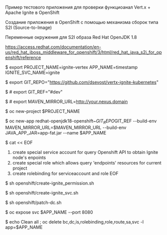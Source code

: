 Пример тестового приложения для проверки функциоанал Vert.x + Apache Ignite в OpenShift 

Создание приложения в OpenShift с помощью механизма сборок типа S2I (Source-to-Image) 

Переменные окружения для S2I образа Red Hat OpenJDK 1.8 

https://access.redhat.com/documentation/en-us/red_hat_jboss_middleware_for_openshift/3/html/red_hat_java_s2i_for_openshift/reference

$ export PROJECT_NAME=ignite-vertex APP_NAME=timestamp IGNITE_SVC_NAME=ignite

$ export GIT_REPO="https://github.com/dsevost/vertx-ignite-kubernetes" 

$ # export GIT_REF="#dev" 

$ # export MAVEN_MIRROR_URL=http://your.nexus.domain 

$ oc new-project $PROJECT_NAME

$ oc new-app redhat-openjdk18-openshift~$GIT_REPO$GIT_REF --build-env MAVEN_MIRROR_URL=$MAVEN_MIRROR_URL --build-env JAVA_APP_JAR=app-fat.jar --name $APP_NAME

$ cat << EOF
1. create special service account for query Openshift API to obtain Ignite node's enpoints
2. create special role which allows query 'endpoints' resources for current project
3. create rolebinding for serviceaccount and role
EOF

$ sh openshift/create-ignite_permission.sh

$ sh openshift/create-ignite_svc.sh

$ sh openshift/patch-dc.sh

$ oc expose svc $APP_NAME --port 8080

$ echo Clean all ; oc delete bc,dc,is,rolebinding,role,route,sa,svc -l app=$APP_NAME

